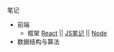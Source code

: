 

笔记  

- 前端
  - 框架
[React](./React/README.md) || [JS笔记](./JS_Ba/README.md) || [Node](./Node/README.md)
- 数据结构与算法

